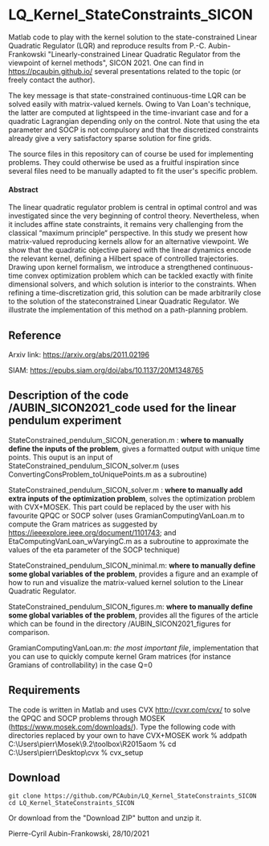 # LQ_Kernel_StateConstraints_SICON

Matlab code to play with the kernel solution to the state-constrained Linear Quadratic Regulator (LQR) and reproduce results from P.-C. Aubin-Frankowski "Linearly-constrained Linear Quadratic Regulator from the viewpoint of kernel methods", SICON 2021. One can find in https://pcaubin.github.io/ several presentations related to the topic (or freely contact the author).

The key message is that state-constrained continuous-time LQR can be solved easily with matrix-valued kernels. Owing to Van Loan's technique, the latter are computed at lightspeed in the time-invariant case and for a quadratic Lagrangian depending only on the control. Note that using the eta parameter and SOCP is not compulsory and that the discretized constraints already give a very satisfactory sparse solution for fine grids.

The source files in this repository can of course be used for implementing problems. They could otherwise be used as a fruitful inspiration since several files need to be manually adapted to fit the user's specific problem.

#### Abstract
The linear quadratic regulator problem is central in optimal control and was investigated
since the very beginning of control theory. Nevertheless, when it includes affine state constraints,
it remains very challenging from the classical “maximum principle“ perspective. In this study
we present how matrix-valued reproducing kernels allow for an alternative viewpoint. We show
that the quadratic objective paired with the linear dynamics encode the relevant kernel, defining
a Hilbert space of controlled trajectories. Drawing upon kernel formalism, we introduce a
strengthened continuous-time convex optimization problem which can be tackled exactly with
finite dimensional solvers, and which solution is interior to the constraints. When refining a
time-discretization grid, this solution can be made arbitrarily close to the solution of the stateconstrained
Linear Quadratic Regulator. We illustrate the implementation of this method on a
path-planning problem.

## Reference

Arxiv link: https://arxiv.org/abs/2011.02196

SIAM: https://epubs.siam.org/doi/abs/10.1137/20M1348765

## Description of the code /AUBIN_SICON2021_code used for the linear pendulum experiment

StateConstrained_pendulum_SICON_generation.m : __where to manually define the inputs of the problem__, gives a formatted output with unique time points. This ouput is an input of StateConstrained_pendulum_SICON_solver.m (uses ConvertingConsProblem_toUniquePoints.m as a subroutine)

StateConstrained_pendulum_SICON_solver.m : __where to manually add extra inputs of the optimization problem__, solves the optimization problem with CVX+MOSEK. This part could be replaced by the user with his favourite QPQC or SOCP solver (uses GramianComputingVanLoan.m to compute the Gram matrices as suggested by https://ieeexplore.ieee.org/document/1101743; and EtaComputingVanLoan_wVaryingC.m as a subroutine to approximate the values of the eta parameter of the SOCP technique)

StateConstrained_pendulum_SICON_minimal.m: __where to manually define some global variables of the problem__, provides a figure and an example of how to run and visualize the matrix-valued kernel solution to the Linear Quadratic Regulator.

StateConstrained_pendulum_SICON_figures.m: __where to manually define some global variables of the problem__, provides all the figures of the article which can be found in the directory /AUBIN_SICON2021_figures for comparison.

GramianComputingVanLoan.m: *the most important file*, implementation that you can use to quickly compute kernel Gram matrices (for instance Gramians of controllability) in the case Q=0

## Requirements

The code is written in Matlab and uses CVX http://cvxr.com/cvx/ to solve the QPQC and SOCP problems through MOSEK (https://www.mosek.com/downloads/).
Type the following code with directories replaced by your own to have CVX+MOSEK work
% addpath C:\Users\pierr\Mosek\9.2\toolbox\R2015aom
% cd C:\Users\pierr\Desktop\cvx
% cvx_setup

## Download

```
git clone https://github.com/PCAubin/LQ_Kernel_StateConstraints_SICON
cd LQ_Kernel_StateConstraints_SICON
```
Or download from the "Download ZIP" button and unzip it.

Pierre-Cyril Aubin-Frankowski, 28/10/2021
